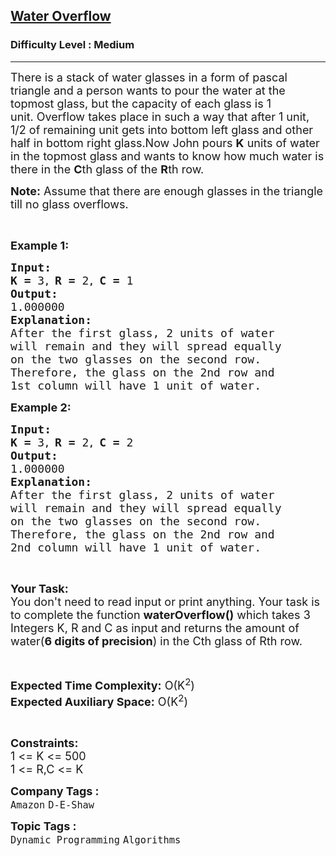 <h2><a href="https://practice.geeksforgeeks.org/problems/champagne-overflow2636/1">Water Overflow</a></h2><h3>Difficulty Level : Medium</h3><hr><div class="problems_problem_content__Xm_eO"><p><span style="font-size: 18px;">There is a stack of water glasses in a form of pascal triangle and a person&nbsp;wants to pour the water at the topmost glass, but the capacity of each glass is 1 unit.&nbsp;Overflow takes place in such a way that after 1 unit, 1/2 of remaining unit gets into bottom left glass and other half in bottom right glass.Now John pours <strong>K</strong> units of water in the topmost glass and wants to know how much water is there in the <strong>C</strong>th glass of the <strong>R</strong>th row.</span></p>
<p><span style="font-size: 18px;"><strong>Note:</strong> Assume that there are enough glasses in the triangle till no glass overflows.</span></p>
<p>&nbsp;</p>
<p><span style="font-size: 18px;"><strong>Example 1:</strong></span></p>
<pre><span style="font-size: 18px;"><strong>Input:</strong></span>
<span style="font-size: 18px;"><strong>K = </strong>3</span><strong>, </strong><span style="font-size: 18px;"><strong>R = </strong>2</span><strong>, </strong><span style="font-size: 18px;"><strong>C = </strong>1</span>
<span style="font-size: 18px;"><strong>Output:</strong></span>
<span style="font-size: 18px;">1.000000</span>
<span style="font-size: 18px;"><strong>Explanation:</strong></span>
<span style="font-size: 18px;">After the first glass, 2 units of water
will remain and they will spread equally
on the two glasses on the second row.
Therefore, the glass on the 2nd row and
1st column will have 1 unit of water.</span></pre>
<p><span style="font-size: 18px;"><strong>Example 2:</strong></span></p>
<pre><span style="font-size: 18px;"><strong>Input:</strong></span>
<span style="font-size: 18px;"><strong>K = </strong>3</span><strong>, </strong><span style="font-size: 18px;"><strong>R = </strong>2</span><strong>, </strong><span style="font-size: 18px;"><strong>C = </strong>2</span>
<span style="font-size: 18px;"><strong>Output:</strong></span>
<span style="font-size: 18px;">1.000000</span>
<span style="font-size: 18px;"><strong>Explanation:</strong></span>
<span style="font-size: 18px;">After the first glass, 2 units of water
will remain and they will spread equally
on the two glasses on the second row.
Therefore, the glass on the 2nd row and
2nd column will have 1 unit of water.</span></pre>
<p>&nbsp;</p>
<p><span style="font-size: 18px;"><strong>Your Task:</strong><br>You don't need to read input or print anything. Your task is to complete the function <strong>waterOverflow()</strong> which takes 3 Integers K, R and C as input and returns the amount of water(<strong>6 digits of precision</strong>) in the Cth glass of Rth row.</span></p>
<p>&nbsp;</p>
<p><span style="font-size: 18px;"><strong>Expected Time Complexity:</strong> O(K<sup>2</sup>)<br><strong>Expected Auxiliary Space:</strong> O(K<sup>2</sup>)</span></p>
<p>&nbsp;</p>
<p><span style="font-size: 18px;"><strong>Constraints:</strong></span><br><span style="font-size: 18px;">1 &lt;= K &lt;= 500<br>1 &lt;= R,C &lt;= K</span></p></div><p><span style=font-size:18px><strong>Company Tags : </strong><br><code>Amazon</code>&nbsp;<code>D-E-Shaw</code>&nbsp;<br><p><span style=font-size:18px><strong>Topic Tags : </strong><br><code>Dynamic Programming</code>&nbsp;<code>Algorithms</code>&nbsp;